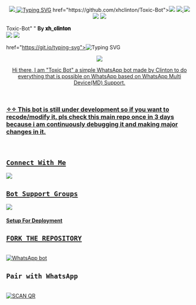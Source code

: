 <p align="center">
<a href="https://telegra.ph/file/3fc1e4f4ea4e38b83f654.jpg"><img src="https://telegra.ph/file/3fc1e4f4ea4e38b83f654.jpg"</a>
<a href="https://git.io/typing-svg"><img src="https://readme-typing-svg.herokuapp.com?font=Orbitron&size=28&duration=3000&pause=1000&color=964B00&width=456&lines=Toxic+WABOT+MD;CREATED+BY+𝐱𝐡_𝐜𝐥𝐢𝐧𝐭𝐨𝐧" alt="Typing SVG" /></a>
 href="https://github.com/xhclinton/Toxic-Bot"><img src="https://img.shields.io/github/watchers/xhclintohn/Toxic-Bot.svg"</a>
<a href="https://github.com/xhclinton/Toxic-Bot"><img src="https://img.shields.io/github/stars/xhclintohn/Toxic-Bot.svg"</a>
<a href="https://github.com/xhclintohn/Toxic-Bot"><img src="https://img.shields.io/github/forks/xhclintohn/Toxic-Bot.svg"</a>
<a href="https://github.com/xhclintohn/Toxic-Bot"><img src="https://img.shields.io/github/repo-size/xhclintohn/Toxic-Bot.svg"></a>
<img src="https://raw.githubusercontent.com/andreasbm/readme/master/assets/lines/colored.png"/>



<summary>Toxic-Bot" " <b>By 𝐱𝐡_𝐜𝐥𝐢𝐧𝐭𝐨𝐧</b></summary>
<a href="http://wa.me/254735342808"><img src="https://img.shields.io/badge/Whatsapp-30302f?style=flat&logo=whatsapp"></a>
<a href="http://www.instagram.com/mr.xh_clusive"><img src="https://img.shields.io/badge/Instagram-30302f?style=flat&logo=instagram"></a>




 href="https://git.io/typing-svg"><img src="https://readme-typing-svg.demolab.com?font=Impact&size=50&pause=1000&color=000000&center=true&width=910&height=100&lines=THIS IS+Toxic-AI ;MULTI+DEVICE+WHATSAPP+BOT;CREATED+BY+THE TEAM Toxic ;PUBLIC+RELESED+DATE;2023/08/21;." alt="Typing SVG" /></a>
  </p>
  <p align="center"> 
  <a href="https://github.com/xhclintohn/Toxic-Bot/stargazers">
    <img src="https://img.shields.io/github/stars/xhclintohn/Toxic-Bot?style=social">


<p align="center"> 
  Hi there, I am "Toxic Bot" a simple WhatsApp bot made by Clinton to do everything that is possible on WhatsApp based on WhatsApp Multi Device(MD) Support.
</p>
</br>

### ✧✧ This bot is still under development so if you want to recode/modify it, pls check this main repo once in 3 days because i am continuously debugging it and making major changes in it.
</br>

## ```Connect With Me```

<p align="center">

<a href="https://api.whatsapp.com/send?phone=254735342808&text=𝘩𝘦𝘭𝘭𝘰+Clinton"><img src="https://img.shields.io/badge/Contact dev Clinton-25D366?style=for-the-badge&logo=whatsapp&logoColor=white" />

</p>



## ``Bot Support Groups``
<p align="center">

<a href="https://chat.whatsapp.com/FA021PHVLb3AUNwuIDbN0B"><img src="https://img.shields.io/badge/Join support group-25D366?style=for-the-badge&logo=whatsapp&logoColor=white" />

</p>


#### Setup For Deployment 

## ```FORK THE REPOSITORY```
   <br>
<a href="https://github.com/xhclintohn/Whatsapp-Bot/fork"><img title="WhatsApp bot" src="https://img.shields.io/badge/FORK TOXIC-1-h?color=black&style=for-the-badge&logo=stackshare"></a>


## ```Pair with WhatsApp```
<br>
<a href='https://replit.com/@xhclinton/Toxic-Pairing-v1' target="_blank"><img alt='SCAN QR' src='https://img.shields.io/badge/Scan qr--100000?style=for-the-badge&logo=scan&logoColor=white&labelColor=black&color=orange'/></a>

  
  
